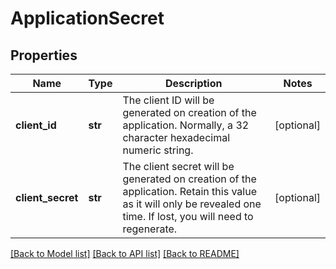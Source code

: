 # ApplicationSecret

## Properties
Name | Type | Description | Notes
------------ | ------------- | ------------- | -------------
**client_id** | **str** | The client ID will be generated on creation of the application. Normally, a 32 character hexadecimal numeric string. | [optional] 
**client_secret** | **str** | The client secret will be generated on creation of the application. Retain this value as it will only be revealed one time. If lost, you will need to regenerate. | [optional] 

[[Back to Model list]](../README.md#documentation-for-models) [[Back to API list]](../README.md#documentation-for-api-endpoints) [[Back to README]](../README.md)


